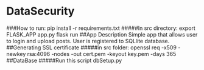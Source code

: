# DataSecurity
###How to run:
     pip install -r requirements.txt
#####In src directory:
     export FLASK_APP app.py
     flask run
 ##App Description
 Simple app that allows user to login and upload posts. 
 User is registered to SQLlite database. 
 ##Generating SSL certificate
 #####in src folder:
    openssl req -x509 -newkey rsa:4096 -nodes -out cert.pem -keyout key.pem -days 365
 ##DataBase
 #####Run this script
    dbSetup.py